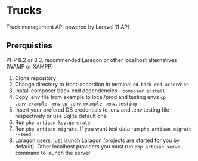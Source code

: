 # Trucks
 Truck management API powered by Laravel 11 API
## Prerquisties
PHP 8.2 or 8.3, recommended Laragon or other localhost alternatives (WAMP or XAMPP) 
1. Clone repository
2. Change directory to front-accordion in terminal ```cd back-end-accordion```
3. Install composer back-end dependencies - ```composer install```
4. Copy .env file from example to local/prod and testing envs ```cp .env.example .env``` ```cp .env.example .env.testing```
5. Insert your prefered DB credentials to .env and .env.testing file respectively or use Sqlite default one
6. Run ```php artisan key:generate```
7. Run ```php artisan migrate```. If you want test data run ```php artisan migrate --seed``` 
8. Laragon users: just launch Laragon (projects are started for you by default). Other localhost providers you must run ```php artisan serve``` command to launch the server